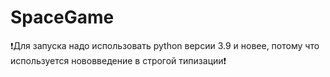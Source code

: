 # SpaceGame

❗️Для запуска надо использовать python версии 3.9 и новее, потому что используется нововведение в строгой типизации❗️